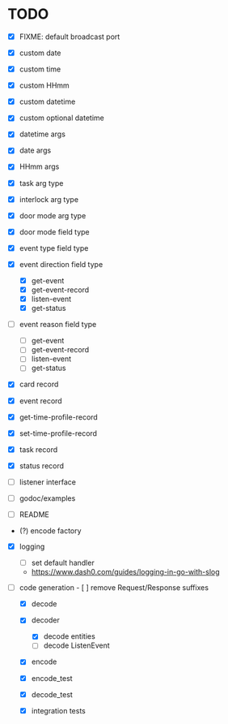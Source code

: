 # TODO

- [x] FIXME: default broadcast port
- [x] custom date
- [x] custom time
- [x] custom HHmm
- [x] custom datetime
- [x] custom optional datetime
- [x] datetime args
- [x] date args
- [x] HHmm args
- [x] task arg type
- [x] interlock arg type
- [x] door mode arg type
- [x] door mode field type
- [x] event type field type
- [x] event direction field type
    - [x] get-event
    - [x] get-event-record
    - [x] listen-event
    - [x] get-status
- [ ] event reason field type
    - [ ] get-event
    - [ ] get-event-record
    - [ ] listen-event
    - [ ] get-status
- [x] card record
- [x] event record
- [x] get-time-profile-record
- [x] set-time-profile-record
- [x] task record
- [x] status record

- [ ] listener interface
- [ ] godoc/examples
- [ ] README
- (?) encode factory

- [x] logging
    - [ ] set default handler
    - https://www.dash0.com/guides/logging-in-go-with-slog

- [ ] code generation
      - [ ] remove Request/Response suffixes

   - [x] decode
   - [x] decoder
       - [x] decode entities
       - [ ] decode ListenEvent

   - [x] encode
   - [x] encode_test
   - [x] decode_test
   - [x] integration tests

